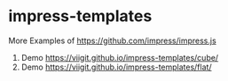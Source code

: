 # impress-templates

More Examples of https://github.com/impress/impress.js

1. Demo https://viigit.github.io/impress-templates/cube/
1. Demo https://viigit.github.io/impress-templates/flat/